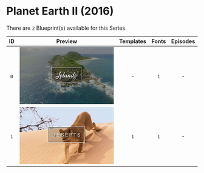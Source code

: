 # Planet Earth II (2016)

There are `2` Blueprint(s) available for this Series.

| ID | Preview | Templates | Fonts | Episodes | 
| :---: | :---: | :---: | :---: | :---: |
| `0` | <img src="./0/preview.jpg" height="150"> | - | `1` | - |
| `1` | <img src="./1/preview0.jpg" height="150"> | `1` | `1` | - |